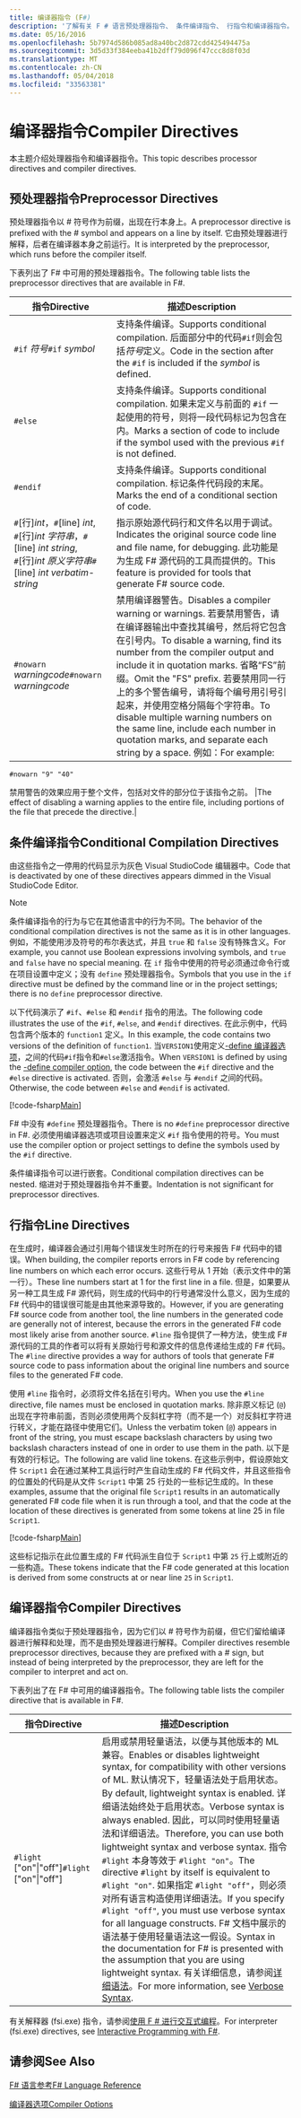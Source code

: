 ```yaml
---
title: 编译器指令 (F#)
description: '了解有关 F # 语言预处理器指令、 条件编译指令、 行指令和编译器指令。'
ms.date: 05/16/2016
ms.openlocfilehash: 5b7974d586b085ad8a40bc2d872cdd425494475a
ms.sourcegitcommit: 3d5d33f384eeba41b2dff79d096f47ccc8d8f03d
ms.translationtype: MT
ms.contentlocale: zh-CN
ms.lasthandoff: 05/04/2018
ms.locfileid: "33563381"
---
```

# <a name="compiler-directives"></a><span data-ttu-id="bf373-103">编译器指令</span><span class="sxs-lookup"><span data-stu-id="bf373-103">Compiler Directives</span></span>

<span data-ttu-id="bf373-104">本主题介绍处理器指令和编译器指令。</span><span class="sxs-lookup"><span data-stu-id="bf373-104">This topic describes processor directives and compiler directives.</span></span>


## <a name="preprocessor-directives"></a><span data-ttu-id="bf373-105">预处理器指令</span><span class="sxs-lookup"><span data-stu-id="bf373-105">Preprocessor Directives</span></span>
<span data-ttu-id="bf373-106">预处理器指令以 # 符号作为前缀，出现在行本身上。</span><span class="sxs-lookup"><span data-stu-id="bf373-106">A preprocessor directive is prefixed with the # symbol and appears on a line by itself.</span></span> <span data-ttu-id="bf373-107">它由预处理器进行解释，后者在编译器本身之前运行。</span><span class="sxs-lookup"><span data-stu-id="bf373-107">It is interpreted by the preprocessor, which runs before the compiler itself.</span></span>

<span data-ttu-id="bf373-108">下表列出了 F# 中可用的预处理器指令。</span><span class="sxs-lookup"><span data-stu-id="bf373-108">The following table lists the preprocessor directives that are available in F#.</span></span>


|<span data-ttu-id="bf373-109">指令</span><span class="sxs-lookup"><span data-stu-id="bf373-109">Directive</span></span>|<span data-ttu-id="bf373-110">描述</span><span class="sxs-lookup"><span data-stu-id="bf373-110">Description</span></span>|
|---------|-----------|
|<span data-ttu-id="bf373-111">`#if` *符号*</span><span class="sxs-lookup"><span data-stu-id="bf373-111">`#if` *symbol*</span></span>|<span data-ttu-id="bf373-112">支持条件编译。</span><span class="sxs-lookup"><span data-stu-id="bf373-112">Supports conditional compilation.</span></span> <span data-ttu-id="bf373-113">后面部分中的代码`#if`则会包括*符号*定义。</span><span class="sxs-lookup"><span data-stu-id="bf373-113">Code in the section after the `#if` is included if the *symbol* is defined.</span></span>|
|`#else`|<span data-ttu-id="bf373-114">支持条件编译。</span><span class="sxs-lookup"><span data-stu-id="bf373-114">Supports conditional compilation.</span></span> <span data-ttu-id="bf373-115">如果未定义与前面的 `#if` 一起使用的符号，则将一段代码标记为包含在内。</span><span class="sxs-lookup"><span data-stu-id="bf373-115">Marks a section of code to include if the symbol used with the previous `#if` is not defined.</span></span>|
|`#endif`|<span data-ttu-id="bf373-116">支持条件编译。</span><span class="sxs-lookup"><span data-stu-id="bf373-116">Supports conditional compilation.</span></span> <span data-ttu-id="bf373-117">标记条件代码段的末尾。</span><span class="sxs-lookup"><span data-stu-id="bf373-117">Marks the end of a conditional section of code.</span></span>|
|<span data-ttu-id="bf373-118">`#`[行]*int*，</span><span class="sxs-lookup"><span data-stu-id="bf373-118">`#`[line] *int*,</span></span><br/><span data-ttu-id="bf373-119">`#`[行]*int* *字符串*，</span><span class="sxs-lookup"><span data-stu-id="bf373-119">`#`[line] *int* *string*,</span></span><br/><span data-ttu-id="bf373-120">`#`[行]*int* *原义字符串*</span><span class="sxs-lookup"><span data-stu-id="bf373-120">`#`[line] *int* *verbatim-string*</span></span>|<span data-ttu-id="bf373-121">指示原始源代码行和文件名以用于调试。</span><span class="sxs-lookup"><span data-stu-id="bf373-121">Indicates the original source code line and file name, for debugging.</span></span> <span data-ttu-id="bf373-122">此功能是为生成 F# 源代码的工具而提供的。</span><span class="sxs-lookup"><span data-stu-id="bf373-122">This feature is provided for tools that generate F# source code.</span></span>|
|<span data-ttu-id="bf373-123">`#nowarn` *warningcode*</span><span class="sxs-lookup"><span data-stu-id="bf373-123">`#nowarn` *warningcode*</span></span>|<span data-ttu-id="bf373-124">禁用编译器警告。</span><span class="sxs-lookup"><span data-stu-id="bf373-124">Disables a compiler warning or warnings.</span></span> <span data-ttu-id="bf373-125">若要禁用警告，请在编译器输出中查找其编号，然后将它包含在引号内。</span><span class="sxs-lookup"><span data-stu-id="bf373-125">To disable a warning, find its number from the compiler output and include it in quotation marks.</span></span> <span data-ttu-id="bf373-126">省略“FS”前缀。</span><span class="sxs-lookup"><span data-stu-id="bf373-126">Omit the "FS" prefix.</span></span> <span data-ttu-id="bf373-127">若要禁用同一行上的多个警告编号，请将每个编号用引号引起来，并使用空格分隔每个字符串。</span><span class="sxs-lookup"><span data-stu-id="bf373-127">To disable multiple warning numbers on the same line, include each number in quotation marks, and separate each string by a space.</span></span> <span data-ttu-id="bf373-128">例如：</span><span class="sxs-lookup"><span data-stu-id="bf373-128">For example:</span></span>

`#nowarn "9" "40"`


<span data-ttu-id="bf373-129">禁用警告的效果应用于整个文件，包括对文件的部分位于该指令之前。 |</span><span class="sxs-lookup"><span data-stu-id="bf373-129">The effect of disabling a warning applies to the entire file, including portions of the file that precede the directive.|</span></span>

## <a name="conditional-compilation-directives"></a><span data-ttu-id="bf373-130">条件编译指令</span><span class="sxs-lookup"><span data-stu-id="bf373-130">Conditional Compilation Directives</span></span>
<span data-ttu-id="bf373-131">由这些指令之一停用的代码显示为灰色 Visual StudioCode 编辑器中。</span><span class="sxs-lookup"><span data-stu-id="bf373-131">Code that is deactivated by one of these directives appears dimmed in the Visual StudioCode Editor.</span></span>


>[!NOTE] 
<span data-ttu-id="bf373-132">条件编译指令的行为与它在其他语言中的行为不同。</span><span class="sxs-lookup"><span data-stu-id="bf373-132">The behavior of the conditional compilation directives is not the same as it is in other languages.</span></span> <span data-ttu-id="bf373-133">例如，不能使用涉及符号的布尔表达式，并且 `true` 和 `false` 没有特殊含义。</span><span class="sxs-lookup"><span data-stu-id="bf373-133">For example, you cannot use Boolean expressions involving symbols, and `true` and `false` have no special meaning.</span></span> <span data-ttu-id="bf373-134">在 `if` 指令中使用的符号必须通过命令行或在项目设置中定义；没有 `define` 预处理器指令。</span><span class="sxs-lookup"><span data-stu-id="bf373-134">Symbols that you use in the `if` directive must be defined by the command line or in the project settings; there is no `define` preprocessor directive.</span></span>


<span data-ttu-id="bf373-135">以下代码演示了 `#if`、`#else` 和 `#endif` 指令的用法。</span><span class="sxs-lookup"><span data-stu-id="bf373-135">The following code illustrates the use of the `#if`, `#else`, and `#endif` directives.</span></span> <span data-ttu-id="bf373-136">在此示例中，代码包含两个版本的 `function1` 定义。</span><span class="sxs-lookup"><span data-stu-id="bf373-136">In this example, the code contains two versions of the definition of `function1`.</span></span> <span data-ttu-id="bf373-137">当`VERSION1`使用定义[-define 编译器选项](https://msdn.microsoft.com/library/434394ae-0d4a-459c-a684-bffede519a04)，之间的代码`#if`指令和`#else`激活指令。</span><span class="sxs-lookup"><span data-stu-id="bf373-137">When `VERSION1` is defined by using the [-define compiler option](https://msdn.microsoft.com/library/434394ae-0d4a-459c-a684-bffede519a04), the code between the `#if` directive and the `#else` directive is activated.</span></span> <span data-ttu-id="bf373-138">否则，会激活 `#else` 与 `#endif` 之间的代码。</span><span class="sxs-lookup"><span data-stu-id="bf373-138">Otherwise, the code between `#else` and `#endif` is activated.</span></span>

[!code-fsharp[Main](../../../samples/snippets/fsharp/lang-ref-2/snippet7301.fs)]

<span data-ttu-id="bf373-139">F# 中没有 `#define` 预处理器指令。</span><span class="sxs-lookup"><span data-stu-id="bf373-139">There is no `#define` preprocessor directive in F#.</span></span> <span data-ttu-id="bf373-140">必须使用编译器选项或项目设置来定义 `#if` 指令使用的符号。</span><span class="sxs-lookup"><span data-stu-id="bf373-140">You must use the compiler option or project settings to define the symbols used by the `#if` directive.</span></span>

<span data-ttu-id="bf373-141">条件编译指令可以进行嵌套。</span><span class="sxs-lookup"><span data-stu-id="bf373-141">Conditional compilation directives can be nested.</span></span> <span data-ttu-id="bf373-142">缩进对于预处理器指令并不重要。</span><span class="sxs-lookup"><span data-stu-id="bf373-142">Indentation is not significant for preprocessor directives.</span></span>


## <a name="line-directives"></a><span data-ttu-id="bf373-143">行指令</span><span class="sxs-lookup"><span data-stu-id="bf373-143">Line Directives</span></span>
<span data-ttu-id="bf373-144">在生成时，编译器会通过引用每个错误发生时所在的行号来报告 F# 代码中的错误。</span><span class="sxs-lookup"><span data-stu-id="bf373-144">When building, the compiler reports errors in F# code by referencing line numbers on which each error occurs.</span></span> <span data-ttu-id="bf373-145">这些行号从 1 开始（表示文件中的第一行）。</span><span class="sxs-lookup"><span data-stu-id="bf373-145">These line numbers start at 1 for the first line in a file.</span></span> <span data-ttu-id="bf373-146">但是，如果要从另一种工具生成 F# 源代码，则生成的代码中的行号通常没什么意义，因为生成的 F# 代码中的错误很可能是由其他来源导致的。</span><span class="sxs-lookup"><span data-stu-id="bf373-146">However, if you are generating F# source code from another tool, the line numbers in the generated code are generally not of interest, because the errors in the generated F# code most likely arise from another source.</span></span> <span data-ttu-id="bf373-147">`#line` 指令提供了一种方法，使生成 F# 源代码的工具的作者可以将有关原始行号和源文件的信息传递给生成的 F# 代码。</span><span class="sxs-lookup"><span data-stu-id="bf373-147">The `#line` directive provides a way for authors of tools that generate F# source code to pass information about the original line numbers and source files to the generated F# code.</span></span>

<span data-ttu-id="bf373-148">使用 `#line` 指令时，必须将文件名括在引号内。</span><span class="sxs-lookup"><span data-stu-id="bf373-148">When you use the `#line` directive, file names must be enclosed in quotation marks.</span></span> <span data-ttu-id="bf373-149">除非原义标记 (`@`) 出现在字符串前面，否则必须使用两个反斜杠字符（而不是一个）对反斜杠字符进行转义，才能在路径中使用它们。</span><span class="sxs-lookup"><span data-stu-id="bf373-149">Unless the verbatim token (`@`) appears in front of the string, you must escape backslash characters by using two backslash characters instead of one in order to use them in the path.</span></span> <span data-ttu-id="bf373-150">以下是有效的行标记。</span><span class="sxs-lookup"><span data-stu-id="bf373-150">The following are valid line tokens.</span></span> <span data-ttu-id="bf373-151">在这些示例中，假设原始文件 `Script1` 会在通过某种工具运行时产生自动生成的 F# 代码文件，并且这些指令的位置处的代码是从文件 `Script1` 中第 25 行处的一些标记生成的。</span><span class="sxs-lookup"><span data-stu-id="bf373-151">In these examples, assume that the original file `Script1` results in an automatically generated F# code file when it is run through a tool, and that the code at the location of these directives is generated from some tokens at line 25 in file `Script1`.</span></span>

[!code-fsharp[Main](../../../samples/snippets/fsharp/lang-ref-2/snippet7303.fs)]

<span data-ttu-id="bf373-152">这些标记指示在此位置生成的 F# 代码派生自位于 `Script1` 中第 `25` 行上或附近的一些构造。</span><span class="sxs-lookup"><span data-stu-id="bf373-152">These tokens indicate that the F# code generated at this location is derived from some constructs at or near line `25` in `Script1`.</span></span>


## <a name="compiler-directives"></a><span data-ttu-id="bf373-153">编译器指令</span><span class="sxs-lookup"><span data-stu-id="bf373-153">Compiler Directives</span></span>
<span data-ttu-id="bf373-154">编译器指令类似于预处理器指令，因为它们以 # 符号作为前缀，但它们留给编译器进行解释和处理，而不是由预处理器进行解释。</span><span class="sxs-lookup"><span data-stu-id="bf373-154">Compiler directives resemble preprocessor directives, because they are prefixed with a # sign, but instead of being interpreted by the preprocessor, they are left for the compiler to interpret and act on.</span></span>

<span data-ttu-id="bf373-155">下表列出了在 F# 中可用的编译器指令。</span><span class="sxs-lookup"><span data-stu-id="bf373-155">The following table lists the compiler directive that is available in F#.</span></span>


|<span data-ttu-id="bf373-156">指令</span><span class="sxs-lookup"><span data-stu-id="bf373-156">Directive</span></span>|<span data-ttu-id="bf373-157">描述</span><span class="sxs-lookup"><span data-stu-id="bf373-157">Description</span></span>|
|---------|-----------|
|<span data-ttu-id="bf373-158">`#light` ["on"&#124;"off"]</span><span class="sxs-lookup"><span data-stu-id="bf373-158">`#light` ["on"&#124;"off"]</span></span>|<span data-ttu-id="bf373-159">启用或禁用轻量语法，以便与其他版本的 ML 兼容。</span><span class="sxs-lookup"><span data-stu-id="bf373-159">Enables or disables lightweight syntax, for compatibility with other versions of ML.</span></span> <span data-ttu-id="bf373-160">默认情况下，轻量语法处于启用状态。</span><span class="sxs-lookup"><span data-stu-id="bf373-160">By default, lightweight syntax is enabled.</span></span> <span data-ttu-id="bf373-161">详细语法始终处于启用状态。</span><span class="sxs-lookup"><span data-stu-id="bf373-161">Verbose syntax is always enabled.</span></span> <span data-ttu-id="bf373-162">因此，可以同时使用轻量语法和详细语法。</span><span class="sxs-lookup"><span data-stu-id="bf373-162">Therefore, you can use both lightweight syntax and verbose syntax.</span></span> <span data-ttu-id="bf373-163">指令 `#light` 本身等效于 `#light "on"`。</span><span class="sxs-lookup"><span data-stu-id="bf373-163">The directive `#light` by itself is equivalent to `#light "on"`.</span></span> <span data-ttu-id="bf373-164">如果指定 `#light "off"`，则必须对所有语言构造使用详细语法。</span><span class="sxs-lookup"><span data-stu-id="bf373-164">If you specify `#light "off"`, you must use verbose syntax for all language constructs.</span></span> <span data-ttu-id="bf373-165">F# 文档中展示的语法基于使用轻量语法这一假设。</span><span class="sxs-lookup"><span data-stu-id="bf373-165">Syntax in the documentation for F# is presented with the assumption that you are using lightweight syntax.</span></span> <span data-ttu-id="bf373-166">有关详细信息，请参阅[详细语法](verbose-syntax.md)。</span><span class="sxs-lookup"><span data-stu-id="bf373-166">For more information, see [Verbose Syntax](verbose-syntax.md).</span></span>|
<span data-ttu-id="bf373-167">有关解释器 (fsi.exe) 指令，请参阅[使用 F # 进行交互式编程](../tutorials/fsharp-interactive/index.md)。</span><span class="sxs-lookup"><span data-stu-id="bf373-167">For interpreter (fsi.exe) directives, see [Interactive Programming with F#](../tutorials/fsharp-interactive/index.md).</span></span>


## <a name="see-also"></a><span data-ttu-id="bf373-168">请参阅</span><span class="sxs-lookup"><span data-stu-id="bf373-168">See Also</span></span>
[<span data-ttu-id="bf373-169">F# 语言参考</span><span class="sxs-lookup"><span data-stu-id="bf373-169">F# Language Reference</span></span>](index.md)

[<span data-ttu-id="bf373-170">编译器选项</span><span class="sxs-lookup"><span data-stu-id="bf373-170">Compiler Options</span></span>](compiler-options.md)

